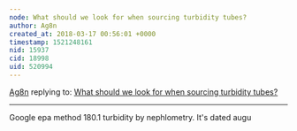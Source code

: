 ```yaml
---
node: What should we look for when sourcing turbidity tubes? 
author: Ag8n
created_at: 2018-03-17 00:56:01 +0000
timestamp: 1521248161
nid: 15937
cid: 18998
uid: 520994
---
```




[Ag8n](../profile/Ag8n) replying to: [What should we look for when sourcing turbidity tubes? ](../notes/stevie/03-13-2018/what-should-we-look-for-when-sourcing-turbidity-tubes)

----
Google epa method 180.1 turbidity by nephlometry.  It's dated augu